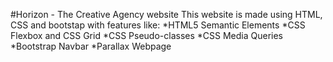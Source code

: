 #Horizon - The Creative Agency website
This website is made using HTML, CSS and bootstap with features like:
*HTML5 Semantic Elements
*CSS Flexbox and CSS Grid
*CSS Pseudo-classes
*CSS Media Queries
*Bootstrap Navbar
*Parallax Webpage
